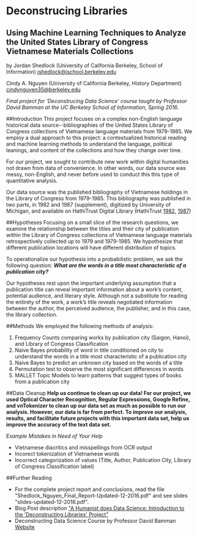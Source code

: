 # Deconstrucing Libraries
## Using Machine Learning Techniques to Analyze the United States Library of Congress Vietnamese Materials Collections
by Jordan Shedlock (University of California Berkeley, School of Information) 
jshedlock@ischool.berkeley.edu 

Cindy A. Nguyen (University of California Berkeley, History Department)
cindynguyen35@berkeley.edu

*Final project for 'Deconstrucing Data Science' course taught by Professor David Bamman at the UC Berkeley School of Information, Spring 2016.*

##Introduction
This project focuses on a complex non-English language historical data source--bibliographies of the United States Library of Congress collections of Vietnamese language materials from 1979-1985. We employ a dual approach to this project: a contextualized historical reading and machine learning methods to understand the language, political leanings, and content of the collections and how they change over time.

For our project, we sought to contribute new work within digital humanities not drawn from data of convenience. In other words, our data source was messy, non-English, and never before used to conduct this this type of quantitative analysis.

Our data source was the published bibliography of Vietnamese holdings in the Library of Congress from 1979-1985. This bibliography was published in two parts, in 1982 and 1987 (supplement), digitized by University of Michigan, and available on HathiTrust Digital Library (HathiTrust [1982](http://hdl.handle.net/2027/mdp.39015086926659), [1987](http://hdl.handle.net/2027/mdp.39015028416181))

##Hypotheses
Focusing on a small slice of the research questions, we examine the relationship between the titles and their city of publication within the Library of Congress collections of Vietnamese language materials retrospectively collected up to 1979 and 1979-1985. We hypothesize that different publication locations will have different distribution of topics. 

To operationalize our hypothesis into a probabilistic problem, we ask the following question: ***What are the words in a title most characteristic of a publication city?***

Our hypotheses rest upon the important underlying assumption that a publication title can reveal important information about a work’s content, potential audience, and literary style. Although not a substitute for reading the entirety of the work, a work’s title reveals negotiated information between the author, the perceived audience, the publisher, and in this case, the library collection.

##Methods
We employed the following methods of analysis:

1. Frequency Counts comparing works by publication city (Saigon, Hanoi), and Library of Congress Classification
2. Naive Bayes probability of word in title conditioned on city to understand the words in a title most characteristic of a publication city
3. Naive Bayes to predict an unknown city based on the words of a title
4. Permutation test to observe the most significant differences in words
5. MALLET Topic Models to learn patterns that suggest types of books from a publication city

##Data Cleanup
**Help us continue to clean up our data! For our project, we used Optical Character Recognition, Regular Expressions, Google Refine, and vnTokenizer to clean up our data set as much as possible to run our analysis. However, our data is far from perfect. To improve our analysis, results, and facilitate future projects with this important data set, help us improve the accuracy of the text data set.** 

*Example Mistakes in Need of Your Help*
* Vietnamese diacritics and misspellings from OCR output
* Incorect tokenization of Vietnamese words
* Incorrect categorization of values (Title, Author, Publication City, Library of Congress Classification label)

##Further Reading
* For the complete project report and conclusions, read the file "Shedlock_Nguyen_Final_Report-Updated-12-2016.pdf" and see slides "slides-updated-12-2016.pdf". 
* Blog Post description ["A Humanist does Data Science: Introduction to the 'Deconstructing Libraries' Project"](https://cindyanguyen.com/2016/12/02/a-humanist-does-data-science-deconstructing-libraries-project/#more-783)
* Deconstructing Data Science Course by Professor David Bamman [Website](http://courses.ischool.berkeley.edu/i290-dds/s16/) 
